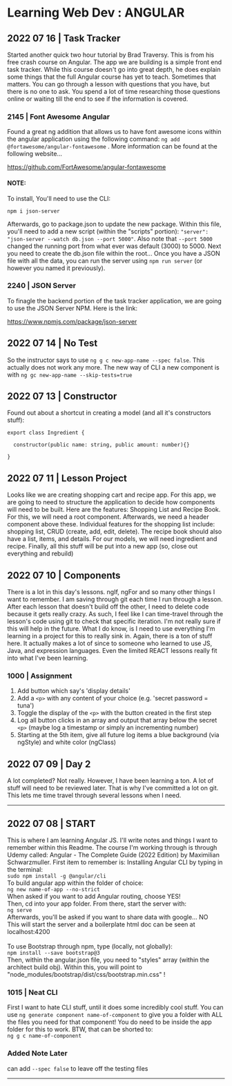 # Learning Web Dev : ANGULAR

## 2022 07 16 | Task Tracker

Started another quick two hour tutorial by Brad Traversy. This is from his free crash course on Angular. The app we are building is a simple front end task tracker. While this course doesn't go into great depth, he does explain some things that the full Angular course has yet to teach. Sometimes that matters. You can go through a lesson with questions that you have, but there is no one to ask. You spend a lot of time researching those questions online or waiting till the end to see if the information is covered.

### 2145 | Font Awesome Angular

Found a great ng addition that allows us to have font awesome icons within the angular application using the following command: `ng add @fortawesome/angular-fontawesome` . More information can be found at the following website...

https://github.com/FortAwesome/angular-fontawesome

#### NOTE:

To install, You'll need to use the CLI:

```
npm i json-server
```

Afterwards, go to package.json to update the new package. Within this file, you'll need to add a new script (within the "scripts" portion): `"server": "json-server --watch db.json --port 5000"`. Also note that `--port 5000` changed the running port from what ever was default (3000) to 5000. Next you need to create the db.json file within the root... Once you have a JSON file with all the data, you can run the server using `npm run server` (or however you named it previously).

### 2240 | JSON Server

To finagle the backend portion of the task tracker application, we are going to use the JSON Server NPM. Here is the link:

https://www.npmjs.com/package/json-server

## 2022 07 14 | No Test

So the instructor says to use `ng g c new-app-name --spec false`. This actually does not work any more. The new way of CLI a new component is with `ng gc new-app-name --skip-tests=true`

## 2022 07 13 | Constructor

Found out about a shortcut in creating a model (and all it's constructors stuff):<br />

```
export class Ingredient {

  constructor(public name: string, public amount: number){}

}
```

## 2022 07 11 | Lesson Project

Looks like we are creating shopping cart and recipe app. For this app, we are going to need to structure the application to decide how components will need to be built. Here are the features: Shopping List and Recipe Book. For this, we will need a root component. Afterwards, we need a header component above these. Individual features for the shopping list include: shopping list, CRUD (create, add, edit, delete). The recipe book should also have a list, items, and details. For our models, we will need ingredient and recipe. Finally, all this stuff will be put into a new app (so, close out everything and rebuild)

## 2022 07 10 | Components

There is a lot in this day's lessons. ngIf, ngFor and so many other things I want to remember. I am saving through git each time I run through a lesson. After each lesson that doesn't build off the other, I need to delete code because it gets really crazy. As such, I feel like I can time-travel through the lesson's code using git to check that specific iteration. I'm not really sure if this will help in the future. What I do know, is I need to use everything I'm learning in a project for this to really sink in. Again, there is a ton of stuff here. It actually makes a lot of since to someone who learned to use JS, Java, and expression languages. Even the limited REACT lessons really fit into what I've been learning.

### 1000 | Assignment

1. Add button which say's 'display details'
2. Add a `<p>` with any content of your choice (e.g. 'secret password = tuna')
3. Toggle the display of the `<p>` with the button created in the first step
4. Log all button clicks in an array and output that array below the secret `<p>` (maybe log a timestamp or simply an incrementing number)
5. Starting at the 5th item, give all future log items a blue background (via ngStyle) and white color (ngClass)

## 2022 07 09 | Day 2

A lot completed? Not really. However, I have been learning a ton. A lot of stuff will need to be reviewed later. That is why I've committed a lot on git. This lets me time travel through several lessons when I need.

---

## 2022 07 08 | START

This is where I am learning Angular JS. I'll write notes and things I want to remember within this Readme. The course I'm working through is through Udemy called: Angular - The Complete Guide (2022 Edition) by Maximilian Schwarzmuller. First item to remember is: Installing Angular CLI by typing in the terminal: <br />
`sudo npm install -g @angular/cli`<br />
To build angular app within the folder of choice:<br />
`ng new name-of-app --no-strict`<br />
When asked if you want to add Angular routing, choose YES! <br />
Then, cd into your app folder. From there, start the server with:<br />
`ng serve`<br />
Afterwards, you'll be asked if you want to share data with google... NO <br />
This will start the server and a boilerplate html doc can be seen at localhost:4200<br /> <br />
To use Bootstrap through npm, type (locally, not globally): <br />
`npm install --save bootstrap@3` <br />
Then, within the angular.json file, you need to "styles" array (within the architect build obj). Within this, you will point to "node_modules/bootstrap/dist/css/bootstrap.min.css" !

### 1015 | Neat CLI

First I want to hate CLI stuff, until it does some incredibly cool stuff. You can use `ng generate component name-of-component` to give you a folder with ALL the files you need for that component! You do need to be inside the app folder for this to work. BTW, that can be shorted to: <br />
`ng g c name-of-component`

### Added Note Later

can add `--spec false` to leave off the testing files

---
